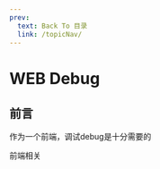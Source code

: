 ```yaml
---
prev:
  text: Back To 目录
  link: /topicNav/
---
```



# WEB Debug

## 前言

作为一个前端，调试debug是十分需要的

前端相关